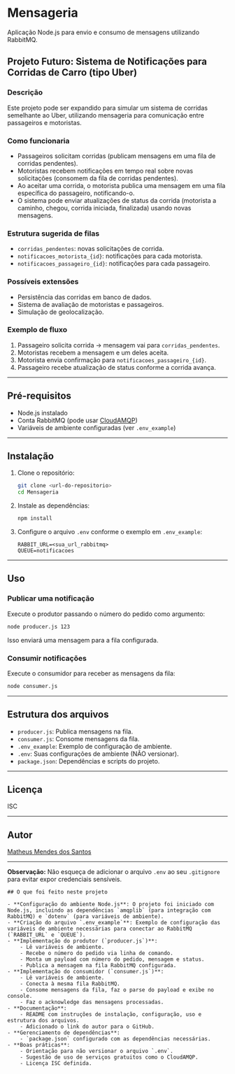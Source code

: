 # Mensageria

Aplicação Node.js para envio e consumo de mensagens utilizando RabbitMQ.


## Projeto Futuro: Sistema de Notificações para Corridas de Carro (tipo Uber)

### Descrição
Este projeto pode ser expandido para simular um sistema de corridas semelhante ao Uber, utilizando mensageria para comunicação entre passageiros e motoristas.

### Como funcionaria
- Passageiros solicitam corridas (publicam mensagens em uma fila de corridas pendentes).
- Motoristas recebem notificações em tempo real sobre novas solicitações (consomem da fila de corridas pendentes).
- Ao aceitar uma corrida, o motorista publica uma mensagem em uma fila específica do passageiro, notificando-o.
- O sistema pode enviar atualizações de status da corrida (motorista a caminho, chegou, corrida iniciada, finalizada) usando novas mensagens.

### Estrutura sugerida de filas
- `corridas_pendentes`: novas solicitações de corrida.
- `notificacoes_motorista_{id}`: notificações para cada motorista.
- `notificacoes_passageiro_{id}`: notificações para cada passageiro.

### Possíveis extensões
- Persistência das corridas em banco de dados.
- Sistema de avaliação de motoristas e passageiros.
- Simulação de geolocalização.

### Exemplo de fluxo
1. Passageiro solicita corrida → mensagem vai para `corridas_pendentes`.
2. Motoristas recebem a mensagem e um deles aceita.
3. Motorista envia confirmação para `notificacoes_passageiro_{id}`.
4. Passageiro recebe atualização de status conforme a corrida avança.

---

## Pré-requisitos

- Node.js instalado
- Conta RabbitMQ (pode usar [CloudAMQP](https://www.cloudamqp.com/))
- Variáveis de ambiente configuradas (ver `.env_example`)

---

## Instalação

1. Clone o repositório:
    ```sh
    git clone <url-do-repositorio>
    cd Mensageria
    ```

2. Instale as dependências:
    ```sh
    npm install
    ```

3. Configure o arquivo `.env` conforme o exemplo em `.env_example`:
    ```
    RABBIT_URL=<sua_url_rabbitmq>
    QUEUE=notificacoes
    ```

---

## Uso

### Publicar uma notificação

Execute o produtor passando o número do pedido como argumento:

```sh
node producer.js 123
```

Isso enviará uma mensagem para a fila configurada.

### Consumir notificações

Execute o consumidor para receber as mensagens da fila:

```sh
node consumer.js
```

---

## Estrutura dos arquivos

- `producer.js`: Publica mensagens na fila.
- `consumer.js`: Consome mensagens da fila.
- `.env_example`: Exemplo de configuração de ambiente.
- `.env`: Suas configurações de ambiente (NÃO versionar).
- `package.json`: Dependências e scripts do projeto.

---

## Licença

ISC

---

## Autor


[Matheus Mendes dos Santos](https://github.com/M3NT0Sz)

---

**Observação:** Não esqueça de adicionar o arquivo `.env` ao seu `.gitignore` para evitar expor credenciais sensíveis.

    ## O que foi feito neste projeto

    - **Configuração do ambiente Node.js**: O projeto foi iniciado com Node.js, incluindo as dependências `amqplib` (para integração com RabbitMQ) e `dotenv` (para variáveis de ambiente).
    - **Criação do arquivo `.env_example`**: Exemplo de configuração das variáveis de ambiente necessárias para conectar ao RabbitMQ (`RABBIT_URL` e `QUEUE`).
    - **Implementação do produtor (`producer.js`)**:
        - Lê variáveis de ambiente.
        - Recebe o número do pedido via linha de comando.
        - Monta um payload com número do pedido, mensagem e status.
        - Publica a mensagem na fila RabbitMQ configurada.
    - **Implementação do consumidor (`consumer.js`)**:
        - Lê variáveis de ambiente.
        - Conecta à mesma fila RabbitMQ.
        - Consome mensagens da fila, faz o parse do payload e exibe no console.
        - Faz o acknowledge das mensagens processadas.
    - **Documentação**:
        - README com instruções de instalação, configuração, uso e estrutura dos arquivos.
        - Adicionado o link do autor para o GitHub.
    - **Gerenciamento de dependências**:
        - `package.json` configurado com as dependências necessárias.
    - **Boas práticas**:
        - Orientação para não versionar o arquivo `.env`.
        - Sugestão de uso de serviços gratuitos como o CloudAMQP.
        - Licença ISC definida.
